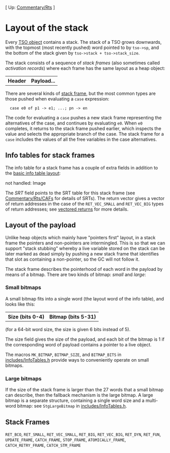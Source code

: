 
\[ Up: [Commentary/Rts](commentary/rts) \]


# Layout of the stack



Every [TSO object](commentary/rts/heap-objects#thread-state-objects) contains a stack.  The stack of a TSO grows downwards, with the topmost (most recently pushed) word pointed to by `tso->sp`, and the bottom of the stack given by `tso->stack + tso->stack_size`.



The stack consists of a sequence of *stack frames* (also sometimes called *activation records*) where each frame has the same layout as a heap object:


<table><tr><th> Header </th>
<th> Payload... 
</th></tr></table>



There are several kinds of [stack frame](commentary/rts/stack#stack-frames), but the most common types are those pushed when evaluating a `case` expression:


```wiki
  case e0 of p1 -> e1; ...; pn -> en 
```


The code for evaluating a `case` pushes a new stack frame representing the alternatives of the case, and continues by evaluating `e0`.  When `e0` completes, it returns to the stack frame pushed earlier, which inspects the value and selects the appropriate branch of the case.  The stack frame for a `case` includes the values of all the free variables in the case alternatives.


## Info tables for stack frames



The info table for a stack frame has a couple of extra fields in addition to the [basic info table layout](commentary/rts/heap-objects#info-tables):



not handled: Image



The *SRT* field points to the SRT table for this stack frame (see [Commentary/Rts/CAFs](commentary/rts/ca-fs) for details of SRTs).  The return vector gives a vector of return addresses in the case of the `RET_VEC_SMALL` and `RET_VEC_BIG` types of return addresses; see [vectored returns](commentary/rts/haskell-execution#) for more details.


## Layout of the payload



Unlike heap objects which mainly have "pointers first" layout, in a stack frame the pointers and non-pointers are intermingled.  This is so that we can support "stack stubbing" whereby a live variable stored on the stack can be later marked as dead simply by pushing a new stack frame that identifies that slot as containing a non-pointer, so the GC will not follow it.



The stack frame describes the pointerhood of each word in the payload by means of a bitmap.  There are two kinds of bitmap: *small* and *large*:


### Small bitmaps



A small bitmap fits into a single word (the layout word of the info table), and looks like this:


<table><tr><th> Size (bits 0-4) </th>
<th> Bitmap (bits 5-31) 
</th></tr></table>



(for a 64-bit word size, the size is given 6 bits instead of 5).  



The size field gives the size of the payload, and each bit of the bitmap is 1 if the corresponding word of payload contains a pointer to a live object.



The macros `MK_BITMAP`, `BITMAP_SIZE`, and `BITMAP_BITS` in [includes/InfoTables.h](/trac/ghc/browser/ghc/includes/InfoTables.h) provide ways to conveniently operate on small bitmaps.


### Large bitmaps



If the size of the stack frame is larger than the 27 words that a small bitmap can describe, then the fallback mechanism is the large bitmap.  A large bitmap is a separate structure, containing a single word size and a multi-word bitmap: see `StgLargeBitmap` in [includes/InfoTables.h](/trac/ghc/browser/ghc/includes/InfoTables.h).


## Stack Frames



`RET_BCO`,
`RET_SMALL`,
`RET_VEC_SMALL`,
`RET_BIG`,
`RET_VEC_BIG`,
`RET_DYN`,
`RET_FUN`,
`UPDATE_FRAME`,
`CATCH_FRAME`,
`STOP_FRAME`,
`ATOMICALLY_FRAME`,
`CATCH_RETRY_FRAME`,
`CATCH_STM_FRAME`


